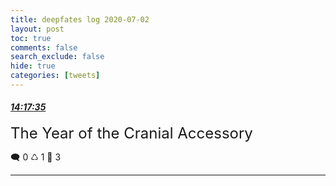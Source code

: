 ```yaml
---
title: deepfates log 2020-07-02
layout: post
toc: true
comments: false
search_exclude: false
hide: true
categories: [tweets]
---
```



#### <a href = "https://twitter.com/deepfates/status/1278784909146943489">*14:17:35*</a>

<font size="5">The Year of the Cranial Accessory</font>



🗨️ 0 ♺ 1 🤍  3   

---
    
            

